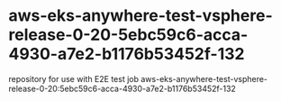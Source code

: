 # aws-eks-anywhere-test-vsphere-release-0-20-5ebc59c6-acca-4930-a7e2-b1176b53452f-132
repository for use with E2E test job aws-eks-anywhere-test-vsphere-release-0-20:5ebc59c6-acca-4930-a7e2-b1176b53452f-132
